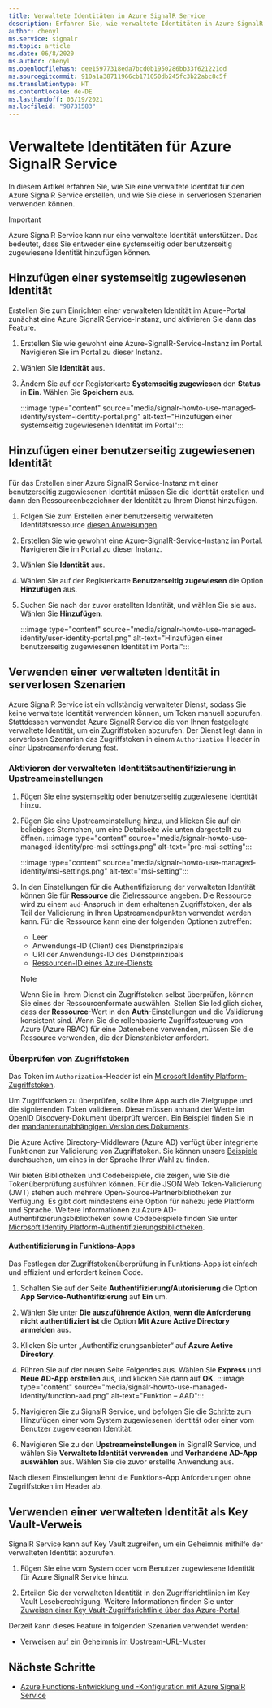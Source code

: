 ```yaml
---
title: Verwaltete Identitäten in Azure SignalR Service
description: Erfahren Sie, wie verwaltete Identitäten in Azure SignalR Service funktionieren und wie verwaltete Identitäten in serverlosen Szenarien verwendet werden können.
author: chenyl
ms.service: signalr
ms.topic: article
ms.date: 06/8/2020
ms.author: chenyl
ms.openlocfilehash: dee15977318eda7bcd0b1950286bb33f621221dd
ms.sourcegitcommit: 910a1a38711966cb171050db245fc3b22abc8c5f
ms.translationtype: HT
ms.contentlocale: de-DE
ms.lasthandoff: 03/19/2021
ms.locfileid: "98731583"
---
```

# <a name="managed-identities-for-azure-signalr-service"></a>Verwaltete Identitäten für Azure SignalR Service

In diesem Artikel erfahren Sie, wie Sie eine verwaltete Identität für den Azure SignalR Service erstellen, und wie Sie diese in serverlosen Szenarien verwenden können.

> [!Important] 
> Azure SignalR Service kann nur eine verwaltete Identität unterstützen. Das bedeutet, dass Sie entweder eine systemseitig oder benutzerseitig zugewiesene Identität hinzufügen können. 

## <a name="add-a-system-assigned-identity"></a>Hinzufügen einer systemseitig zugewiesenen Identität

Erstellen Sie zum Einrichten einer verwalteten Identität im Azure-Portal zunächst eine Azure SignalR Service-Instanz, und aktivieren Sie dann das Feature.

1. Erstellen Sie wie gewohnt eine Azure-SignalR-Service-Instanz im Portal. Navigieren Sie im Portal zu dieser Instanz.

2. Wählen Sie **Identität** aus.

4. Ändern Sie auf der Registerkarte **Systemseitig zugewiesen** den **Status** in **Ein**. Wählen Sie **Speichern** aus.

    :::image type="content" source="media/signalr-howto-use-managed-identity/system-identity-portal.png" alt-text="Hinzufügen einer systemseitig zugewiesenen Identität im Portal":::

## <a name="add-a-user-assigned-identity"></a>Hinzufügen einer benutzerseitig zugewiesenen Identität

Für das Erstellen einer Azure SignalR Service-Instanz mit einer benutzerseitig zugewiesenen Identität müssen Sie die Identität erstellen und dann den Ressourcenbezeichner der Identität zu Ihrem Dienst hinzufügen.

1. Folgen Sie zum Erstellen einer benutzerseitig verwalteten Identitätsressource [diesen Anweisungen](../active-directory/managed-identities-azure-resources/how-to-manage-ua-identity-portal.md#create-a-user-assigned-managed-identity).

2. Erstellen Sie wie gewohnt eine Azure-SignalR-Service-Instanz im Portal. Navigieren Sie im Portal zu dieser Instanz.

3. Wählen Sie **Identität** aus.

4. Wählen Sie auf der Registerkarte **Benutzerseitig zugewiesen** die Option **Hinzufügen** aus.

5. Suchen Sie nach der zuvor erstellten Identität, und wählen Sie sie aus. Wählen Sie **Hinzufügen**.

    :::image type="content" source="media/signalr-howto-use-managed-identity/user-identity-portal.png" alt-text="Hinzufügen einer benutzerseitig zugewiesenen Identität im Portal":::

## <a name="use-a-managed-identity-in-serverless-scenarios"></a>Verwenden einer verwalteten Identität in serverlosen Szenarien

Azure SignalR Service ist ein vollständig verwalteter Dienst, sodass Sie keine verwaltete Identität verwenden können, um Token manuell abzurufen. Stattdessen verwendet Azure SignalR Service die von Ihnen festgelegte verwaltete Identität, um ein Zugriffstoken abzurufen. Der Dienst legt dann in serverlosen Szenarien das Zugriffstoken in einem `Authorization`-Header in einer Upstreamanforderung fest.

### <a name="enable-managed-identity-authentication-in-upstream-settings"></a>Aktivieren der verwalteten Identitätsauthentifizierung in Upstreameinstellungen

1. Fügen Sie eine systemseitig oder benutzerseitig zugewiesene Identität hinzu.

2. Fügen Sie eine Upstreameinstellung hinzu, und klicken Sie auf ein beliebiges Sternchen, um eine Detailseite wie unten dargestellt zu öffnen.
    :::image type="content" source="media/signalr-howto-use-managed-identity/pre-msi-settings.png" alt-text="pre-msi-setting":::
    
    :::image type="content" source="media/signalr-howto-use-managed-identity/msi-settings.png" alt-text="msi-setting":::

3. In den Einstellungen für die Authentifizierung der verwalteten Identität können Sie für **Ressource** die Zielressource angeben. Die Ressource wird zu einem `aud`-Anspruch in dem erhaltenen Zugriffstoken, der als Teil der Validierung in Ihren Upstreamendpunkten verwendet werden kann. Für die Ressource kann eine der folgenden Optionen zutreffen:
    - Leer
    - Anwendungs-ID (Client) des Dienstprinzipals
    - URI der Anwendungs-ID des Dienstprinzipals
    - [Ressourcen-ID eines Azure-Diensts](../active-directory/managed-identities-azure-resources/services-support-managed-identities.md#azure-services-that-support-azure-ad-authentication)

    > [!NOTE]
    > Wenn Sie in Ihrem Dienst ein Zugriffstoken selbst überprüfen, können Sie eines der Ressourcenformate auswählen. Stellen Sie lediglich sicher, dass der **Ressource**-Wert in den **Auth**-Einstellungen und die Validierung konsistent sind. Wenn Sie die rollenbasierte Zugriffssteuerung von Azure (Azure RBAC) für eine Datenebene verwenden, müssen Sie die Ressource verwenden, die der Dienstanbieter anfordert.

### <a name="validate-access-tokens"></a>Überprüfen von Zugriffstoken

Das Token im `Authorization`-Header ist ein [Microsoft Identity Platform-Zugriffstoken](../active-directory/develop/access-tokens.md#validating-tokens).

Um Zugriffstoken zu überprüfen, sollte Ihre App auch die Zielgruppe und die signierenden Token validieren. Diese müssen anhand der Werte im OpenID Discovery-Dokument überprüft werden. Ein Beispiel finden Sie in der [mandantenunabhängigen Version des Dokuments](https://login.microsoftonline.com/common/.well-known/openid-configuration).

Die Azure Active Directory-Middleware (Azure AD) verfügt über integrierte Funktionen zur Validierung von Zugriffstoken. Sie können unsere [Beispiele](../active-directory/develop/sample-v2-code.md) durchsuchen, um eines in der Sprache Ihrer Wahl zu finden.

Wir bieten Bibliotheken und Codebeispiele, die zeigen, wie Sie die Tokenüberprüfung ausführen können. Für die JSON Web Token-Validierung (JWT) stehen auch mehrere Open-Source-Partnerbibliotheken zur Verfügung. Es gibt dort mindestens eine Option für nahezu jede Plattform und Sprache. Weitere Informationen zu Azure AD-Authentifizierungsbibliotheken sowie Codebeispiele finden Sie unter [Microsoft Identity Platform-Authentifizierungsbibliotheken](../active-directory/develop/reference-v2-libraries.md).

#### <a name="authentication-in-function-app"></a>Authentifizierung in Funktions-Apps

Das Festlegen der Zugriffstokenüberprüfung in Funktions-Apps ist einfach und effizient und erfordert keinen Code.

1. Schalten Sie auf der Seite **Authentifizierung/Autorisierung** die Option **App Service-Authentifizierung** auf **Ein** um.

2. Wählen Sie unter **Die auszuführende Aktion, wenn die Anforderung nicht authentifiziert ist** die Option **Mit Azure Active Directory anmelden** aus.

3. Klicken Sie unter „Authentifizierungsanbieter“ auf **Azure Active Directory**.

4. Führen Sie auf der neuen Seite Folgendes aus. Wählen Sie **Express** und **Neue AD-App erstellen** aus, und klicken Sie dann auf **OK**. :::image type="content" source="media/signalr-howto-use-managed-identity/function-aad.png" alt-text="Funktion – AAD":::

5. Navigieren Sie zu SignalR Service, und befolgen Sie die [Schritte](howto-use-managed-identity.md#add-a-system-assigned-identity) zum Hinzufügen einer vom System zugewiesenen Identität oder einer vom Benutzer zugewiesenen Identität.

6. Navigieren Sie zu den **Upstreameinstellungen** in SignalR Service, und wählen Sie **Verwaltete Identität verwenden** und **Vorhandene AD-App auswählen** aus. Wählen Sie die zuvor erstellte Anwendung aus.

Nach diesen Einstellungen lehnt die Funktions-App Anforderungen ohne Zugriffstoken im Header ab.

## <a name="use-a-managed-identity-for-key-vault-reference"></a>Verwenden einer verwalteten Identität als Key Vault-Verweis

SignalR Service kann auf Key Vault zugreifen, um ein Geheimnis mithilfe der verwalteten Identität abzurufen.

1. Fügen Sie eine vom System oder vom Benutzer zugewiesene Identität für Azure SignalR Service hinzu.

2. Erteilen Sie der verwalteten Identität in den Zugriffsrichtlinien im Key Vault Leseberechtigung. Weitere Informationen finden Sie unter [Zuweisen einer Key Vault-Zugriffsrichtlinie über das Azure-Portal](../key-vault/general/assign-access-policy-portal.md).

Derzeit kann dieses Feature in folgenden Szenarien verwendet werden:

- [Verweisen auf ein Geheimnis im Upstream-URL-Muster](./concept-upstream.md#key-vault-secret-reference-in-url-template-settings)


## <a name="next-steps"></a>Nächste Schritte

- [Azure Functions-Entwicklung und -Konfiguration mit Azure SignalR Service](signalr-concept-serverless-development-config.md)